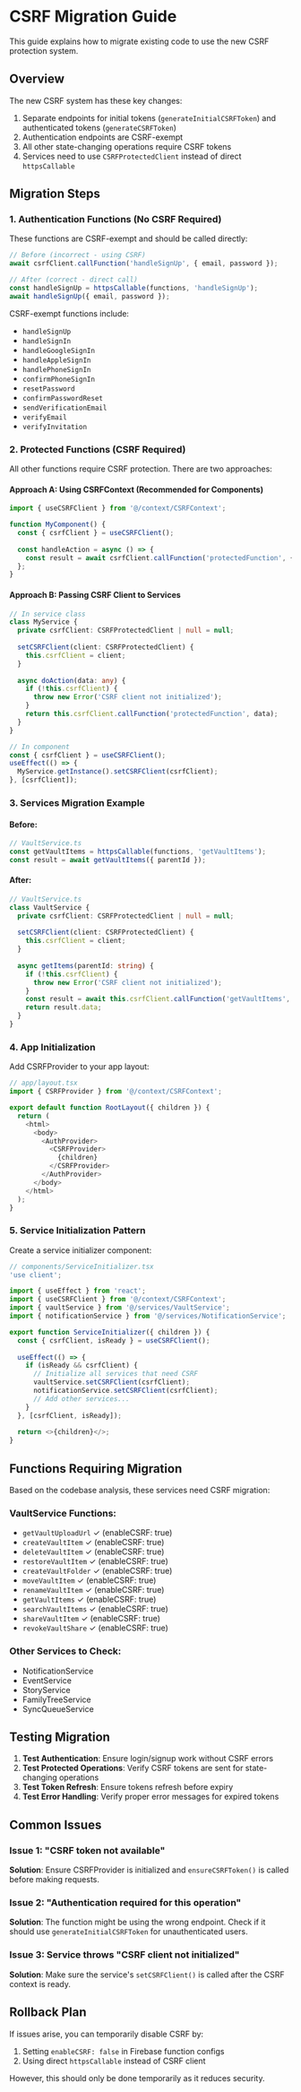# CSRF Migration Guide

This guide explains how to migrate existing code to use the new CSRF protection system.

## Overview

The new CSRF system has these key changes:
1. Separate endpoints for initial tokens (`generateInitialCSRFToken`) and authenticated tokens (`generateCSRFToken`)
2. Authentication endpoints are CSRF-exempt
3. All other state-changing operations require CSRF tokens
4. Services need to use `CSRFProtectedClient` instead of direct `httpsCallable`

## Migration Steps

### 1. Authentication Functions (No CSRF Required)

These functions are CSRF-exempt and should be called directly:

```typescript
// Before (incorrect - using CSRF)
await csrfClient.callFunction('handleSignUp', { email, password });

// After (correct - direct call)
const handleSignUp = httpsCallable(functions, 'handleSignUp');
await handleSignUp({ email, password });
```

CSRF-exempt functions include:
- `handleSignUp`
- `handleSignIn`
- `handleGoogleSignIn`
- `handleAppleSignIn`
- `handlePhoneSignIn`
- `confirmPhoneSignIn`
- `resetPassword`
- `confirmPasswordReset`
- `sendVerificationEmail`
- `verifyEmail`
- `verifyInvitation`

### 2. Protected Functions (CSRF Required)

All other functions require CSRF protection. There are two approaches:

#### Approach A: Using CSRFContext (Recommended for Components)

```typescript
import { useCSRFClient } from '@/context/CSRFContext';

function MyComponent() {
  const { csrfClient } = useCSRFClient();
  
  const handleAction = async () => {
    const result = await csrfClient.callFunction('protectedFunction', { data });
  };
}
```

#### Approach B: Passing CSRF Client to Services

```typescript
// In service class
class MyService {
  private csrfClient: CSRFProtectedClient | null = null;
  
  setCSRFClient(client: CSRFProtectedClient) {
    this.csrfClient = client;
  }
  
  async doAction(data: any) {
    if (!this.csrfClient) {
      throw new Error('CSRF client not initialized');
    }
    return this.csrfClient.callFunction('protectedFunction', data);
  }
}

// In component
const { csrfClient } = useCSRFClient();
useEffect(() => {
  MyService.getInstance().setCSRFClient(csrfClient);
}, [csrfClient]);
```

### 3. Services Migration Example

#### Before:
```typescript
// VaultService.ts
const getVaultItems = httpsCallable(functions, 'getVaultItems');
const result = await getVaultItems({ parentId });
```

#### After:
```typescript
// VaultService.ts
class VaultService {
  private csrfClient: CSRFProtectedClient | null = null;
  
  setCSRFClient(client: CSRFProtectedClient) {
    this.csrfClient = client;
  }
  
  async getItems(parentId: string) {
    if (!this.csrfClient) {
      throw new Error('CSRF client not initialized');
    }
    const result = await this.csrfClient.callFunction('getVaultItems', { parentId });
    return result.data;
  }
}
```

### 4. App Initialization

Add CSRFProvider to your app layout:

```typescript
// app/layout.tsx
import { CSRFProvider } from '@/context/CSRFContext';

export default function RootLayout({ children }) {
  return (
    <html>
      <body>
        <AuthProvider>
          <CSRFProvider>
            {children}
          </CSRFProvider>
        </AuthProvider>
      </body>
    </html>
  );
}
```

### 5. Service Initialization Pattern

Create a service initializer component:

```typescript
// components/ServiceInitializer.tsx
'use client';

import { useEffect } from 'react';
import { useCSRFClient } from '@/context/CSRFContext';
import { vaultService } from '@/services/VaultService';
import { notificationService } from '@/services/NotificationService';

export function ServiceInitializer({ children }) {
  const { csrfClient, isReady } = useCSRFClient();
  
  useEffect(() => {
    if (isReady && csrfClient) {
      // Initialize all services that need CSRF
      vaultService.setCSRFClient(csrfClient);
      notificationService.setCSRFClient(csrfClient);
      // Add other services...
    }
  }, [csrfClient, isReady]);
  
  return <>{children}</>;
}
```

## Functions Requiring Migration

Based on the codebase analysis, these services need CSRF migration:

### VaultService Functions:
- `getVaultUploadUrl` ✓ (enableCSRF: true)
- `createVaultItem` ✓ (enableCSRF: true)
- `deleteVaultItem` ✓ (enableCSRF: true)
- `restoreVaultItem` ✓ (enableCSRF: true)
- `createVaultFolder` ✓ (enableCSRF: true)
- `moveVaultItem` ✓ (enableCSRF: true)
- `renameVaultItem` ✓ (enableCSRF: true)
- `getVaultItems` ✓ (enableCSRF: true)
- `searchVaultItems` ✓ (enableCSRF: true)
- `shareVaultItem` ✓ (enableCSRF: true)
- `revokeVaultShare` ✓ (enableCSRF: true)

### Other Services to Check:
- NotificationService
- EventService
- StoryService
- FamilyTreeService
- SyncQueueService

## Testing Migration

1. **Test Authentication**: Ensure login/signup work without CSRF errors
2. **Test Protected Operations**: Verify CSRF tokens are sent for state-changing operations
3. **Test Token Refresh**: Ensure tokens refresh before expiry
4. **Test Error Handling**: Verify proper error messages for expired tokens

## Common Issues

### Issue 1: "CSRF token not available"
**Solution**: Ensure CSRFProvider is initialized and `ensureCSRFToken()` is called before making requests.

### Issue 2: "Authentication required for this operation"
**Solution**: The function might be using the wrong endpoint. Check if it should use `generateInitialCSRFToken` for unauthenticated users.

### Issue 3: Service throws "CSRF client not initialized"
**Solution**: Make sure the service's `setCSRFClient()` is called after the CSRF context is ready.

## Rollback Plan

If issues arise, you can temporarily disable CSRF by:
1. Setting `enableCSRF: false` in Firebase function configs
2. Using direct `httpsCallable` instead of CSRF client

However, this should only be done temporarily as it reduces security.